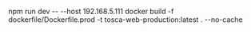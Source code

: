 
npm run dev -- --host 192.168.5.111
docker build -f dockerfile/Dockerfile.prod  -t tosca-web-production:latest . --no-cache